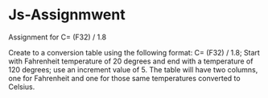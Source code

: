 # Js-Assignmwent
Assignment for C= (F32) / 1.8

Create to a conversion table using the following format:
    C= (F32) / 1.8;
Start with Fahrenheit temperature of 20 degrees and end with a temperature of 120 degrees; use an increment value of 5.  The table will have two columns, one for Fahrenheit and one for those same temperatures converted to Celsius.
